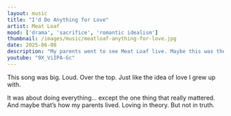 ```yaml
---
layout: music
title: "I'd Do Anything for Love"
artist: Meat Loaf
mood: ['drama', 'sacrifice', 'romantic idealism']
thumbnail: /images/music/meatloaf-anything-for-love.jpg
date: 2025-06-08
description: "My parents went to see Meat Loaf live. Maybe this was their fantasy love story."
youtube: "9X_ViIPA-Gc"
---
```


This song was big. Loud. Over the top. Just like the idea of love I grew up with.

It was about doing everything... except the one thing that really mattered.  
And maybe that’s how my parents lived. Loving in theory. But not in truth.

